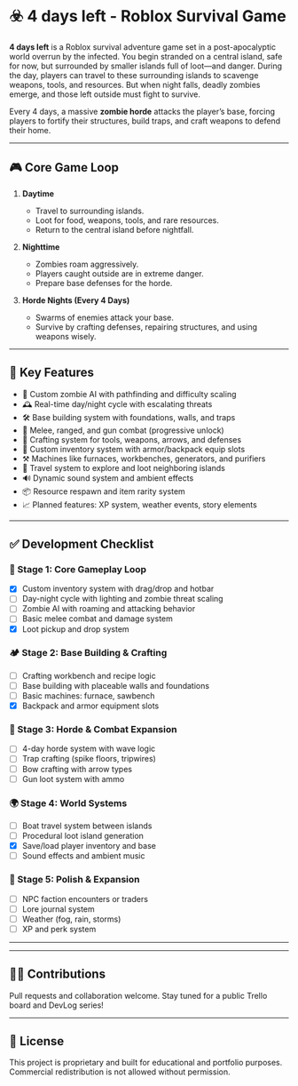 # ☣️ 4 days left - Roblox Survival Game

**4 days left** is a Roblox survival adventure game set in a post-apocalyptic world overrun by the infected. You begin stranded on a central island, safe for now, but surrounded by smaller islands full of loot—and danger. During the day, players can travel to these surrounding islands to scavenge weapons, tools, and resources. But when night falls, deadly zombies emerge, and those left outside must fight to survive.

Every 4 days, a massive **zombie horde** attacks the player’s base, forcing players to fortify their structures, build traps, and craft weapons to defend their home.

---

## 🎮 Core Game Loop

1. **Daytime**
   - Travel to surrounding islands.
   - Loot for food, weapons, tools, and rare resources.
   - Return to the central island before nightfall.

2. **Nighttime**
   - Zombies roam aggressively.
   - Players caught outside are in extreme danger.
   - Prepare base defenses for the horde.

3. **Horde Nights (Every 4 Days)**
   - Swarms of enemies attack your base.
   - Survive by crafting defenses, repairing structures, and using weapons wisely.

---

## 🧱 Key Features

- 🧟 Custom zombie AI with pathfinding and difficulty scaling  
- 🕰️ Real-time day/night cycle with escalating threats  
- 🛠️ Base building system with foundations, walls, and traps  
- 🎯 Melee, ranged, and gun combat (progressive unlock)  
- 🏹 Crafting system for tools, weapons, arrows, and defenses  
- 🎒 Custom inventory system with armor/backpack equip slots  
- ⚒️ Machines like furnaces, workbenches, generators, and purifiers  
- 🚤 Travel system to explore and loot neighboring islands  
- 🔊 Dynamic sound system and ambient effects  
- 📦 Resource respawn and item rarity system  
- 📈 Planned features: XP system, weather events, story elements  

---

## ✅ Development Checklist

### 🔰 Stage 1: Core Gameplay Loop
- [x] Custom inventory system with drag/drop and hotbar  
- [ ] Day-night cycle with lighting and zombie threat scaling  
- [ ] Zombie AI with roaming and attacking behavior  
- [ ] Basic melee combat and damage system  
- [x] Loot pickup and drop system  

### 🏕️ Stage 2: Base Building & Crafting
- [ ] Crafting workbench and recipe logic  
- [ ] Base building with placeable walls and foundations  
- [ ] Basic machines: furnace, sawbench  
- [X] Backpack and armor equipment slots  

### 🧟 Stage 3: Horde & Combat Expansion
- [ ] 4-day horde system with wave logic  
- [ ] Trap crafting (spike floors, tripwires)  
- [ ] Bow crafting with arrow types  
- [ ] Gun loot system with ammo  

### 🌍 Stage 4: World Systems
- [ ] Boat travel system between islands  
- [ ] Procedural loot island generation  
- [X] Save/load player inventory and base  
- [ ] Sound effects and ambient music  

### 🔮 Stage 5: Polish & Expansion 
- [ ] NPC faction encounters or traders  
- [ ] Lore journal system  
- [ ] Weather (fog, rain, storms)  
- [ ] XP and perk system  

---


---

## 🧑‍💻 Contributions

Pull requests and collaboration welcome. Stay tuned for a public Trello board and DevLog series!

---

## 📜 License

This project is proprietary and built for educational and portfolio purposes. Commercial redistribution is not allowed without permission.



